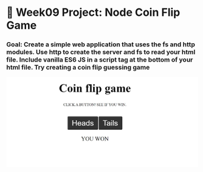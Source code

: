 # 💸 Week09 Project: Node Coin Flip Game

### Goal: Create a simple web application that uses the fs and http modules. Use http to create the server and fs to read your html file. Include vanilla ES6 JS in a script tag at the bottom of your html file. Try creating a coin flip guessing game

<img src="project-screen-shot.jpg">

